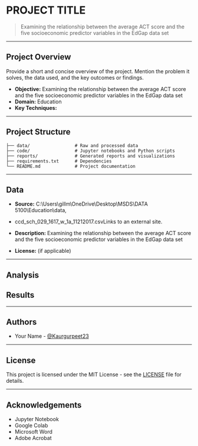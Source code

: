 # PROJECT TITLE

> Examining the relationship between the average ACT score and the five socioeconomic predictor variables in the EdGap data set

---

## Project Overview

Provide a short and concise overview of the project. Mention the problem it solves, the data used, and the key outcomes or findings.

- **Objective:** Examining the relationship between the average ACT score and the five socioeconomic predictor variables in the EdGap data set
- **Domain:** Education
- **Key Techniques:** 

---

## Project Structure

```
├── data/                 # Raw and processed data
├── code/                 # Jupyter notebooks and Python scripts
├── reports/              # Generated reports and visualizations
├── requirements.txt      # Dependencies
└── README.md             # Project documentation
```

---

## Data

- **Source:** C:\Users\gillm\OneDrive\Desktop\MSDS\DATA 5100\Education\data,
- ccd_sch_029_1617_w_1a_11212017.csvLinks to an external site.

- **Description:**  Examining the relationship between the average ACT score and the five socioeconomic predictor variables in the EdGap data set
- **License:** (if applicable)

---

## Analysis



## Results


---

## Authors

- Your Name - [@Kaurgurpeet23](https://github.com/Kaurgurpreet23)
---

## License

This project is licensed under the MIT License - see the [LICENSE](LICENSE) file for details.

---

## Acknowledgements

- Jupyter Notebook 
- Google Colab
- Microsoft Word
- Adobe Acrobat
